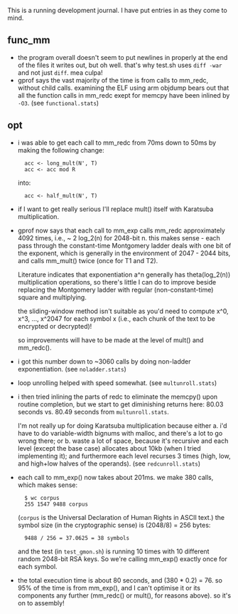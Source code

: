 This is a running development journal. I have put entries in as they come to
mind.

## func_mm
- the program overall doesn't seem to put newlines in properly at the end 
of the files it writes out, but oh well. that's why test.sh uses
`diff -war` and not just `diff`. mea culpa!
- gprof says the vast majority of the time is from calls to mm_redc, 
without child calls. examining the ELF using arm objdump bears out that 
all the function calls in mm_redc exept for memcpy have been inlined by 
`-O3`. 
                                                       (see `functional.stats`)
## opt 
- i was able to get each call to mm_redc from 70ms down to 50ms by making 
   the following change:
   ```
     acc <- long_mult(N', T)
     acc <- acc mod R
   ```
   into:
   ```  
     acc <- half_mult(N', T)
   ```
 - if I want to get really serious I'll replace mult() itself with Karatsuba
   multiplication.
 - gprof now says that each call to mm_exp calls mm_redc approximately 4092 
   times, i.e., ~ 2 log_2(n) for 2048-bit n. this makes sense - each pass
   through the constant-time Montgomery ladder deals with one bit of the 
   exponent, which is generally in the environment of 2047 - 2044 bits, and
   calls mm_mult() twice (once for T1 and T2).        

   Literature indicates that exponentiation a^n generally has 
   theta(log_2(n)) multiplication operations, so there's little I can do to 
   improve beside replacing the Montgomery ladder with regular 
   (non-constant-time) square and multiplying. 

   the sliding-window method isn't suitable as you'd need to compute x^0, 
   x^3, ..., x^2047 for each symbol x (i.e., each chunk of the text to be 
   encrypted or decrypted)!

   so improvements will have to be made at the level of mult() and 
   mm_redc().
 - i got this number down to ~3060 calls by doing non-ladder exponentiation.
                                                      (see `noladder.stats`)
 - loop unrolling helped with speed somewhat.
                                                    (see `multunroll.stats`)
 - i then tried inlining the parts of redc to eliminate the memcpy() upon 
   routine completion, but we start to get diminishing returns here: 80.03
   seconds vs. 80.49 seconds from `multunroll.stats`.

   I'm not really up for doing Karatsuba multiplication because either 
     a. i'd have to do variable-width bignums with malloc, and there's a 
        lot to go wrong there; or 
     b. waste a lot of space, because it's recursive and each level (except
        the base case) allocates about 10kb (when I tried implementing it);
  and furthermore each level recurses 3 times (high, low, and high+low 
  halves of the operands). 
                                                    (see `redcunroll.stats`)
 - each call to mm_exp() now takes about 201ms. we make 380 calls, which
   makes sense:
   ```  
     $ wc corpus
     255 1547 9488 corpus
   ```
   (`corpus` is the Universal Declaration of Human Rights in ASCII text.)
   the symbol size (in the cryptographic sense) is (2048/8) = 256 bytes:
   ```
     9488 / 256 = 37.0625 = 38 symbols
   ```
   and the test (in `test_gmon.sh`) is running 10 times with 10 different
   random 2048-bit RSA keys. So we're calling mm_exp() exactly once for each
   symbol.
 - the total execution time is about 80 seconds, and (380 * 0.2) = 76. so
   95% of the time is from mm_exp(), and I can't optimise it or its
   components any further (mm_redc() or mult(), for reasons above). so
   it's on to assembly!

